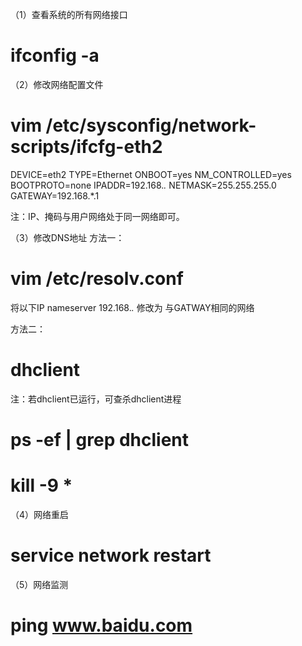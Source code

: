 ﻿
（1）查看系统的所有网络接口
# ifconfig -a

（2）修改网络配置文件
# vim /etc/sysconfig/network-scripts/ifcfg-eth2

DEVICE=eth2
TYPE=Ethernet
ONBOOT=yes
NM_CONTROLLED=yes
BOOTPROTO=none
IPADDR=192.168.*.*
NETMASK=255.255.255.0
GATEWAY=192.168.*.1

注：IP、掩码与用户网络处于同一网络即可。

（3）修改DNS地址
方法一：
# vim /etc/resolv.conf
将以下IP
nameserver 192.168.*.*
修改为
与GATWAY相同的网络

方法二：
# dhclient

注：若dhclient已运行，可查杀dhclient进程
# ps -ef | grep dhclient
# kill -9 *

（4）网络重启
# service network restart

（5）网络监测
# ping www.baidu.com